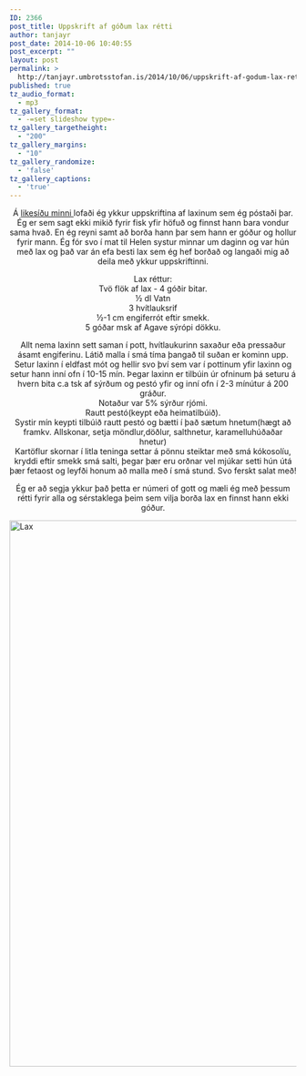 ```yaml
---
ID: 2366
post_title: Uppskrift af góðum lax rétti
author: tanjayr
post_date: 2014-10-06 10:40:55
post_excerpt: ""
layout: post
permalink: >
  http://tanjayr.umbrotsstofan.is/2014/10/06/uppskrift-af-godum-lax-retti/
published: true
tz_audio_format:
  - mp3
tz_gallery_format:
  - -=set slideshow type=-
tz_gallery_targetheight:
  - "200"
tz_gallery_margins:
  - "10"
tz_gallery_randomize:
  - 'false'
tz_gallery_captions:
  - 'true'
---
```

<p style="text-align: center;"><span data-reactid=".jj.$mid=11412109621515=267319fcff535d17a97.2:0.0.0.0.0.0.$end:0:$0:0">Á <a title="like-síðu minni" href="https://www.facebook.com/tanjayra?ref=bookmarks" target="_blank">likesíðu minni </a>lofaði ég ykkur uppskriftina af laxinum sem ég póstaði þar. Ég er sem sagt ekki mikið fyrir fisk yfir höfuð og finnst hann bara vondur sama hvað. En ég reyni samt að borða hann þar sem hann er góður og hollur fyrir mann. Ég fór svo í mat til Helen systur minnar um daginn og var hún með lax og það var án efa besti lax sem ég hef borðað og langaði mig að deila með ykkur uppskriftinni.</span></p>
<p style="text-align: center;">Lax réttur:<br data-reactid=".jj.$mid=11412109621515=267319fcff535d17a97.2:0.0.0.0.0.0.$end:0:$1:0" /><span data-reactid=".jj.$mid=11412109621515=267319fcff535d17a97.2:0.0.0.0.0.0.$end:0:$2:0">Tvö flök af lax - 4 góðir bitar. </span><br data-reactid=".jj.$mid=11412109621515=267319fcff535d17a97.2:0.0.0.0.0.0.$end:0:$3:0" /><span data-reactid=".jj.$mid=11412109621515=267319fcff535d17a97.2:0.0.0.0.0.0.$end:0:$4:0">½ dl Vatn </span><br data-reactid=".jj.$mid=11412109621515=267319fcff535d17a97.2:0.0.0.0.0.0.$end:0:$5:0" /><span data-reactid=".jj.$mid=11412109621515=267319fcff535d17a97.2:0.0.0.0.0.0.$end:0:$6:0">3 hvítlauksrif</span><br data-reactid=".jj.$mid=11412109621515=267319fcff535d17a97.2:0.0.0.0.0.0.$end:0:$7:0" /><span data-reactid=".jj.$mid=11412109621515=267319fcff535d17a97.2:0.0.0.0.0.0.$end:0:$8:0">½-1 cm engiferrót eftir smekk. </span><br data-reactid=".jj.$mid=11412109621515=267319fcff535d17a97.2:0.0.0.0.0.0.$end:0:$9:0" /><span data-reactid=".jj.$mid=11412109621515=267319fcff535d17a97.2:0.0.0.0.0.0.$end:0:$10:0">5 góðar msk af Agave sýrópi dökku.</span></p>
<p style="text-align: center;"><span data-reactid=".jj.$mid=11412109621515=267319fcff535d17a97.2:0.0.0.0.0.0.$end:0:$12:0">Allt nema laxinn sett saman í pott, hvítlaukurinn saxaður eða pressaður ásamt engiferinu. Látið malla í smá tíma þangað til suðan er kominn upp.</span><br data-reactid=".jj.$mid=11412109621515=267319fcff535d17a97.2:0.0.0.0.0.0.$end:0:$13:0" /><span data-reactid=".jj.$mid=11412109621515=267319fcff535d17a97.2:0.0.0.0.0.0.$end:0:$14:0">Setur laxinn í eldfast mót og hellir svo því sem var í pottinum yfir laxinn og setur hann inní ofn í 10-15 mín.
Þegar laxinn er tilbúin úr ofninum þá seturu á hvern bita c.a tsk af sýrðum og pestó yfir og inní ofn í 2-3 mínútur á 200 gráður. </span><br data-reactid=".jj.$mid=11412109621515=267319fcff535d17a97.2:0.0.0.0.0.0.$end:0:$15:0" /><span data-reactid=".jj.$mid=11412109621515=267319fcff535d17a97.2:0.0.0.0.0.0.$end:0:$16:0">
Notaður var 5% sýrður rjómi.</span><br data-reactid=".jj.$mid=11412109621515=267319fcff535d17a97.2:0.0.0.0.0.0.$end:0:$17:0" /><span data-reactid=".jj.$mid=11412109621515=267319fcff535d17a97.2:0.0.0.0.0.0.$end:0:$18:0">Rautt pestó(keypt eða heimatilbúið).</span><br data-reactid=".jj.$mid=11412109621515=267319fcff535d17a97.2:0.0.0.0.0.0.$end:0:$19:0" /><span data-reactid=".jj.$mid=11412109621515=267319fcff535d17a97.2:0.0.0.0.0.0.$end:0:$20:0">Systir mín keypti tilbúið rautt pestó og bætti í það sætum hnetum(hægt að framkv. Allskonar, setja möndlur,döðlur, salthnetur, karamelluhúðaðar hnetur)</span><br data-reactid=".jj.$mid=11412109621515=267319fcff535d17a97.2:0.0.0.0.0.0.$end:0:$21:0" /><span data-reactid=".jj.$mid=11412109621515=267319fcff535d17a97.2:0.0.0.0.0.0.$end:0:$22:0">Kartöflur skornar í litla teninga settar á pönnu steiktar með smá kókosolíu, kryddi eftir smekk smá salti, þegar þær eru orðnar vel mjúkar setti hún útá þær fetaost og leyfði honum að malla með í smá stund. Svo ferskt salat með!</span></p>
<p style="text-align: center;">Ég er að segja ykkur það þetta er númeri of gott og mæli ég með þessum rétti fyrir alla og sérstaklega þeim sem vilja borða lax en finnst hann ekki góður.</p>
<img class="aligncenter size-full wp-image-2373" src="http://www.tanjayr.com/wp-content/uploads/2014/10/Lax.jpg" alt="Lax" width="720" height="960" /><!--more-->